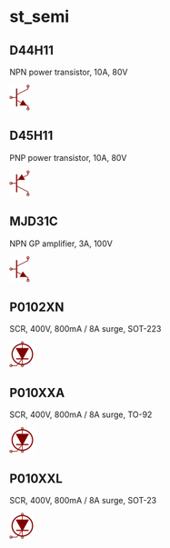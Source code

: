 # st_semi

## D44H11
NPN power transistor, 10A, 80V

![D44H11__1__1](images/st_semi__D44H11__1__1.png?raw=true) 

## D45H11
PNP power transistor, 10A, 80V

![D45H11__1__1](images/st_semi__D45H11__1__1.png?raw=true) 

## MJD31C
NPN GP amplifier, 3A, 100V

![MJD31C__1__1](images/st_semi__MJD31C__1__1.png?raw=true) 

## P0102XN
SCR, 400V, 800mA / 8A surge, SOT-223

![P0102XN__1__1](images/st_semi__P0102XN__1__1.png?raw=true) 

## P010XXA
SCR, 400V, 800mA / 8A surge, TO-92

![P010XXA__1__1](images/st_semi__P010XXA__1__1.png?raw=true) 

## P010XXL
SCR, 400V, 800mA / 8A surge, SOT-23

![P010XXL__1__1](images/st_semi__P010XXL__1__1.png?raw=true) 


